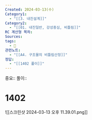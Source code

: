 ```yaml
---
Created: 2024-03-13(수)
Category1:
  - "[[3. 내진설계]]"
Category2:
  - "[[01. 내진일반, 강성중심, 비틀림]]"
RC 계산형 목차: 
Sources: 
tags:
  - 🧮
관련노트:
  - "[[A4. 구조물의 비틀림산정]]"
정답:
  - "[[1402 풀이]]"
---
```

중요::
풀이::
#  1402
![[스크린샷 2024-03-13 오후 11.39.01.png]]
